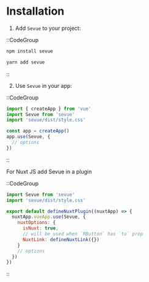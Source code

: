 # Installation

1. Add `Sevue` to your project:

::CodeGroup
  ```bash [NPM]
  npm install sevue
  ```
  ```bash [Yarn]
  yarn add sevue
  ```
::

2. Use `Sevue` in your app:

::CodeGroup
  ```js [src/main.ts]
  import { createApp } from 'vue'
  import Sevue from 'sevue'
  import 'sevue/dist/style.css'

  const app = createApp()
  app.use(Sevue, {
    // options
  })
  ```
::

For Nuxt JS add Sevue in a plugin

::CodeGroup
  ```js [plugins/sevue.ts]
  import Sevue from 'sevue'
  import 'sevue/dist/style.css'
  
  export default defineNuxtPlugin((nuxtApp) => {
    nuxtApp.vueApp.use(Sevue, {
      nuxtOptions: {
        isNuxt: true,
        // will be used when `RButton` has `to` prop
        NuxtLink: defineNuxtLink({})
      }
      // options
    })
  })
  ```
::